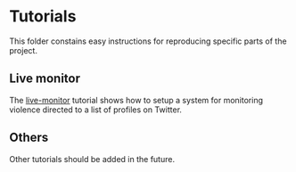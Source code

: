 # Tutorials

This folder constains easy instructions for reproducing specific parts of the project.

## Live monitor

The [live-monitor](live-monitor) tutorial shows how to setup a system for monitoring violence directed to a list of
profiles on Twitter.

## Others

Other tutorials should be added in the future.

